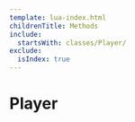 ```yaml
---
template: lua-index.html
childrenTitle: Methods
include:
  startsWith: classes/Player/
exclude:
  isIndex: true
---
```


# Player
